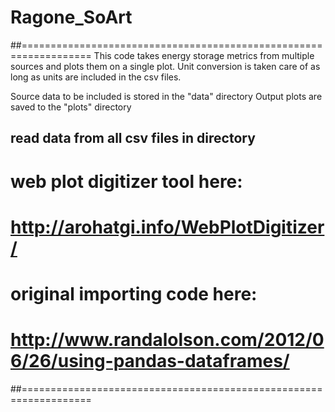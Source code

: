 # Ragone_SoArt
##==================================================================
This code takes energy storage metrics from multiple sources and plots them on a single plot. Unit conversion is taken care of as long as units are included in the csv files. 

Source data to be included is stored in the "data" directory
Output plots are saved to the "plots" directory

## read data from all csv files in directory
#   web plot digitizer tool here:
#   http://arohatgi.info/WebPlotDigitizer/

#   original importing code here:
#   http://www.randalolson.com/2012/06/26/using-pandas-dataframes/
##==================================================================